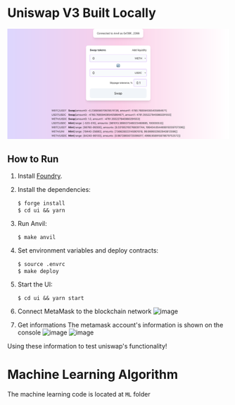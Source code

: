 # Uniswap V3 Built Locally

![Front-end application screenshot](/screenshot.png)

## How to Run
1. Install [Foundry](https://github.com/foundry-rs/foundry).

1. Install the dependencies:
    ```shell
    $ forge install
    $ cd ui && yarn
    ```
1. Run Anvil:
    ```shell
    $ make anvil
    ```
1. Set environment variables and deploy contracts:
    ```shell
    $ source .envrc
    $ make deploy
    ```
1. Start the UI:
    ```shell
    $ cd ui && yarn start
    ```
1. Connect MetaMask to the blockchain network
![image](https://github.com/n0bitaemon/uniswap-delayswap/assets/103978452/cf9f4017-3d83-4bff-af4a-87b97b56d1c7)

1. Get informations
The metamask account's information is shown on the console
![image](https://github.com/n0bitaemon/uniswap-delayswap/assets/103978452/ae26b5d7-2207-40ca-8f34-5809904ca6cc)
![image](https://github.com/n0bitaemon/uniswap-delayswap/assets/103978452/cec2a768-3515-4573-8342-3c310665ee71)

Using these information to test uniswap's functionality!

# Machine Learning Algorithm
The machine learning code is located at `ML` folder
